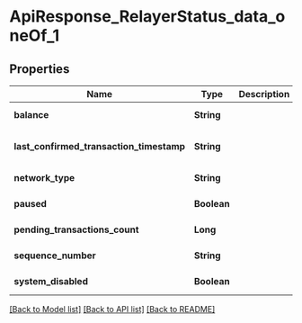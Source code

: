 # ApiResponse_RelayerStatus_data_oneOf_1
## Properties

| Name | Type | Description | Notes |
|------------ | ------------- | ------------- | -------------|
| **balance** | **String** |  | [default to null] |
| **last\_confirmed\_transaction\_timestamp** | **String** |  | [optional] [default to null] |
| **network\_type** | **String** |  | [default to null] |
| **paused** | **Boolean** |  | [default to null] |
| **pending\_transactions\_count** | **Long** |  | [default to null] |
| **sequence\_number** | **String** |  | [default to null] |
| **system\_disabled** | **Boolean** |  | [default to null] |

[[Back to Model list]](../README.md#documentation-for-models) [[Back to API list]](../README.md#documentation-for-api-endpoints) [[Back to README]](../README.md)

